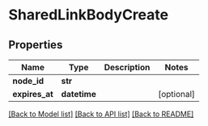 # SharedLinkBodyCreate

## Properties
Name | Type | Description | Notes
------------ | ------------- | ------------- | -------------
**node_id** | **str** |  | 
**expires_at** | **datetime** |  | [optional] 

[[Back to Model list]](../README.md#documentation-for-models) [[Back to API list]](../README.md#documentation-for-api-endpoints) [[Back to README]](../README.md)

